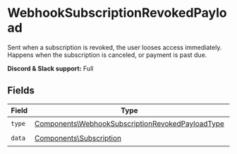 # WebhookSubscriptionRevokedPayload

Sent when a subscription is revoked, the user looses access immediately.
Happens when the subscription is canceled, or payment is past due.

**Discord & Slack support:** Full


## Fields

| Field                                                                                                                | Type                                                                                                                 | Required                                                                                                             | Description                                                                                                          |
| -------------------------------------------------------------------------------------------------------------------- | -------------------------------------------------------------------------------------------------------------------- | -------------------------------------------------------------------------------------------------------------------- | -------------------------------------------------------------------------------------------------------------------- |
| `type`                                                                                                               | [Components\WebhookSubscriptionRevokedPayloadType](../../Models/Components/WebhookSubscriptionRevokedPayloadType.md) | :heavy_check_mark:                                                                                                   | N/A                                                                                                                  |
| `data`                                                                                                               | [Components\Subscription](../../Models/Components/Subscription.md)                                                   | :heavy_check_mark:                                                                                                   | N/A                                                                                                                  |